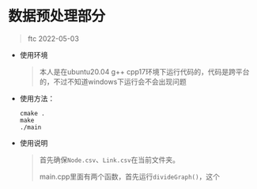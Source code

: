 # 数据预处理部分

> ftc 2022-05-03

* 使用环境

  > 本人是在ubuntu20.04 g++ cpp17环境下运行代码的，代码是跨平台的，不过不知道windows下运行会不会出现问题

* 使用方法：

  ```shell
  cmake .
  make
  ./main
  ```

* 使用说明

  > 首先确保`Node.csv`、`Link.csv`在当前文件夹。
  >
  > main.cpp里面有两个函数，首先运行`divideGraph()`，这个



